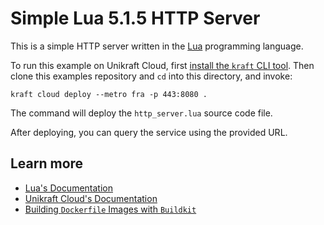 # Simple Lua 5.1.5 HTTP Server

This is a simple HTTP server written in the [Lua](https://www.lua.org/) programming language.

To run this example on Unikraft Cloud, first [install the `kraft` CLI tool](https://unikraft.org/docs/cli).
Then clone this examples repository and `cd` into this directory, and invoke:

```console
kraft cloud deploy --metro fra -p 443:8080 .
```

The command will deploy the `http_server.lua` source code file.

After deploying, you can query the service using the provided URL.

## Learn more

- [Lua's Documentation](https://www.lua.org/docs.html)
- [Unikraft Cloud's Documentation](https://unikraft.cloud/docs/)
- [Building `Dockerfile` Images with `Buildkit`](https://unikraft.org/guides/building-dockerfile-images-with-buildkit)
